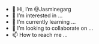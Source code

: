 - 👋 Hi, I’m @Jasminegarg
- 👀 I’m interested in ...
- 🌱 I’m currently learning ...
- 💞️ I’m looking to collaborate on ...
- 📫 How to reach me ...

<!---
Jasminegarg/Jasminegarg is a ✨ special ✨ repository because its `README.md` (this file) appears on your GitHub profile.
You can click the Preview link to take a look at your changes.
--->
